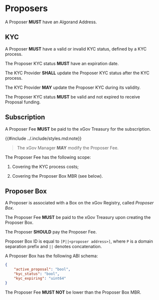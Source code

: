 # Proposers

A Proposer **MUST** have an Algorand Address.

## KYC

A Proposer **MUST** have a valid or invalid KYC status, defined by a KYC process.

The Proposer KYC status **MUST** have an expiration date.

The KYC Provider **SHALL** update the Proposer KYC status after the KYC process.

The KYC Provider **MAY** update the Proposer KYC during its validity.

The Proposer KYC status **MUST** be valid and not expired to receive Proposal funding.

## Subscription

A Proposer Fee **MUST** be paid to the xGov Treasury for the subscription.

{{#include ../.include/styles.md:note}}
> The xGov Manager **MAY** modify the Proposer Fee.

The Proposer Fee has the following scope:

1. Covering the KYC process costs;

1. Covering the Proposer Box MBR (see below).

## Proposer Box

A Proposer is associated with a Box on the xGov Registry, called _Proposer Box_.

The Proposer Fee **MUST** be paid to the xGov Treasury upon creating the Proposer
Box.

The Proposer **SHOULD** pay the Proposer Fee.

Proposer Box ID is equal to `[P||<proposer address>]`, where `P` is a domain separation
prefix and `||` denotes concatenation.

A Proposer Box has the following ABI schema:

```json
{
    "active_proposal": "bool",
    "kyc_status": "bool",
    "kyc_expiring": "uint64"
}
```

The Proposer Fee **MUST NOT** be lower than the Proposer Box MBR.
